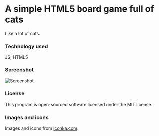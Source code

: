 # A simple HTML5 board game full of cats #

Like a lot of cats.

### Technology used ###

JS, HTML5

### Screenshot ###

![Screenshot](http://pugnicki.github.io/katzespiel/screenshot.png)

### License ###

This program is open-sourced software licensed under the MIT license.

### Images and icons ###

Images and icons from [iconka.com](http://www.iconka.com/).